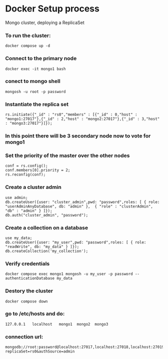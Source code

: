 # Docker Setup process

Mongo cluster, deploying a ReplicaSet

### To run the cluster:
```
docker compose up -d
```

### Connect to the primary node
```
docker exec -it mongo1 bash
```
### conect to mongo shell
```
mongosh -u root -p password
```
### Instantiate the replica set
```
rs.initiate({"_id" : "rs0","members" : [{"_id" : 0,"host" : "mongo1:27017"},{"_id" : 2,"host" : "mongo2:27017"},{"_id" : 3,"host" : "mongo3:27017"}]});
```
### In this point there will be 3 secondary node now to vote for mongo1
### Set the priority of the master over the other nodes
```
conf = rs.config();
conf.members[0].priority = 2;
rs.reconfig(conf);
```

### Create a cluster admin
```
use admin;
db.createUser({user: "cluster_admin",pwd: "password",roles: [ { role: "userAdminAnyDatabase", db: "admin" },  { "role" : "clusterAdmin", "db" : "admin" } ]});
db.auth("cluster_admin", "password");
```

### Create a collection on a database
```
use my_data;
db.createUser({user: "my_user",pwd: "password",roles: [ { role: "readWrite", db: "my_data" } ]});
db.createCollection('my_collection');
```

### Verify credentials
```
docker compose exec mongo1 mongosh -u my_user -p password --authenticationDatabase my_data
```

### Destory the cluster
```
docker compose down
```

### go to /etc/hosts and do:
```
127.0.0.1   localhost   mongo1  mongo2  mongo3
```
### connection url:
```
mongodb://root:password@localhost:27017,localhost:27018,localhost:27019/?replicaSet=rs0&authSource=admin
```
